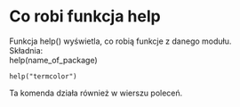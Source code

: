 # Co robi funkcja help  
Funkcja help() wyświetla, co robią funkcje z danego modułu.  
Składnia:  
help(name_of_package)

```
help("termcolor")
```

Ta komenda działa również w wierszu poleceń.
